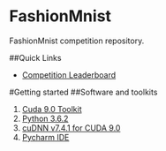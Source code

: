 # FashionMnist
FashionMnist competition repository. 

##Quick Links
- [Competition Leaderboard](https://www.kaggle.com/c/uwb-css-485-fall-2018/leaderboard)

#Getting started
##Software and toolkits
1. [Cuda 9.0 Toolkit](https://developer.nvidia.com/cuda-90-download-archive?target_os=Windows&target_arch=x86_64)
2. [Python 3.6.2](https://www.python.org/downloads/release/python-362/)
3. [cuDNN v7.4.1 for CUDA 9.0](https://developer.nvidia.com/rdp/cudnn-download)
4. [Pycharm IDE](https://developer.nvidia.com/rdp/cudnn-download)